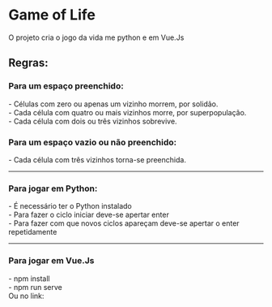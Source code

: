 <h1>Game of Life</h1>
O projeto cria o jogo da vida me python e em Vue.Js

<h2>Regras:</h2>
<h3>Para um espaço preenchido:</h3> 
- Células com zero ou apenas um vizinho morrem, por solidão. <br>
- Cada célula com quatro ou mais vizinhos morre, por superpopulação.<br> 
- Cada célula com dois ou três vizinhos sobrevive.

<h3>Para um espaço vazio ou não preenchido:</h3> - Cada célula com três vizinhos torna-se preenchida.

--------

<h3>Para jogar em Python:</h3> 
- É necessário ter o Python instalado<br> 
- Para fazer o ciclo iniciar deve-se apertar enter <br>
- Para fazer com que novos ciclos apareçam deve-se apertar o enter repetidamente

--------

<h3>Para jogar em Vue.Js</h3> 
- npm install <br> 
- npm run serve <br>
Ou no link:
